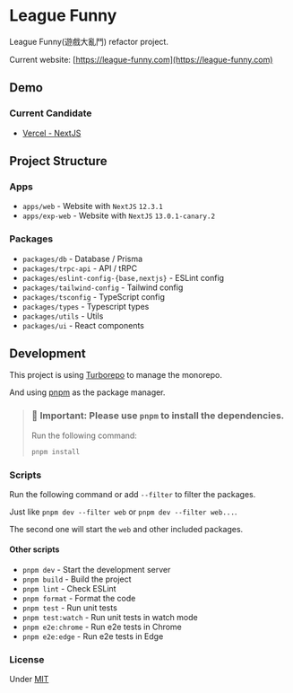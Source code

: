 # League Funny

League Funny(遊戲大亂鬥) refactor project.

Current website: [https://league-funny.com](https://league-funny.com)

## Demo

### Current Candidate

- [Vercel - NextJS](https://league-funny.vercel.app)

## Project Structure

### Apps

- `apps/web` - Website with `NextJS` `12.3.1`
- `apps/exp-web` - Website with `NextJS` `13.0.1-canary.2`

### Packages

- `packages/db` - Database / Prisma
- `packages/trpc-api` - API / tRPC
- `packages/eslint-config-{base,nextjs}` - ESLint config
- `packages/tailwind-config` - Tailwind config
- `packages/tsconfig` - TypeScript config
- `packages/types` - Typescript types
- `packages/utils` - Utils
- `packages/ui` - React components

## Development

This project is using [Turborepo](https://turborepo.org/) to manage the monorepo.

And using [pnpm](https://pnpm.io/) as the package manager.

> ### 📌 **Important: Please use `pnpm` to install the dependencies.**
>
> Run the following command:
>
> ```bash
> pnpm install
> ```

### Scripts

Run the following command or add `--filter` to filter the packages.

Just like `pnpm dev --filter web` or `pnpm dev --filter web...`.

The second one will start the `web` and other included packages.

#### Other scripts

- `pnpm dev` - Start the development server
- `pnpm build` - Build the project
- `pnpm lint` - Check ESLint
- `pnpm format` - Format the code
- `pnpm test` - Run unit tests
- `pnpm test:watch` - Run unit tests in watch mode
- `pnpm e2e:chrome` - Run e2e tests in Chrome
- `pnpm e2e:edge` - Run e2e tests in Edge

### License

Under [MIT](LICENSE)
